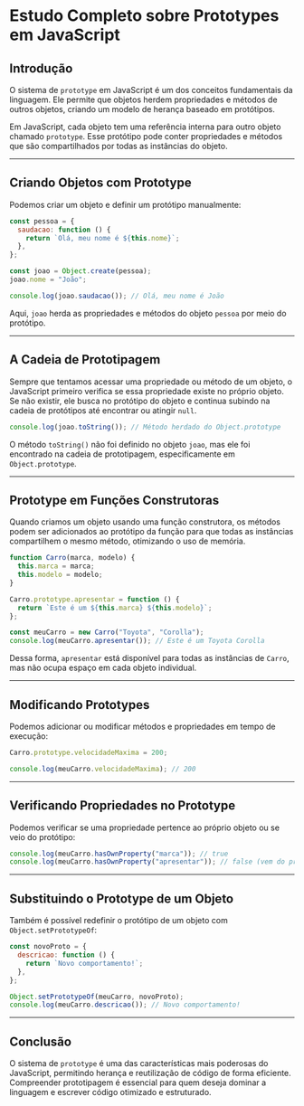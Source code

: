 # Estudo Completo sobre Prototypes em JavaScript

## Introdução

O sistema de `prototype` em JavaScript é um dos conceitos fundamentais da linguagem. Ele permite que objetos herdem propriedades e métodos de outros objetos, criando um modelo de herança baseado em protótipos.

Em JavaScript, cada objeto tem uma referência interna para outro objeto chamado `prototype`. Esse protótipo pode conter propriedades e métodos que são compartilhados por todas as instâncias do objeto.

---

## Criando Objetos com Prototype

Podemos criar um objeto e definir um protótipo manualmente:

```javascript
const pessoa = {
  saudacao: function () {
    return `Olá, meu nome é ${this.nome}`;
  },
};

const joao = Object.create(pessoa);
joao.nome = "João";

console.log(joao.saudacao()); // Olá, meu nome é João
```

Aqui, `joao` herda as propriedades e métodos do objeto `pessoa` por meio do protótipo.

---

## A Cadeia de Prototipagem

Sempre que tentamos acessar uma propriedade ou método de um objeto, o JavaScript primeiro verifica se essa propriedade existe no próprio objeto. Se não existir, ele busca no protótipo do objeto e continua subindo na cadeia de protótipos até encontrar ou atingir `null`.

```javascript
console.log(joao.toString()); // Método herdado do Object.prototype
```

O método `toString()` não foi definido no objeto `joao`, mas ele foi encontrado na cadeia de prototipagem, especificamente em `Object.prototype`.

---

## Prototype em Funções Construtoras

Quando criamos um objeto usando uma função construtora, os métodos podem ser adicionados ao protótipo da função para que todas as instâncias compartilhem o mesmo método, otimizando o uso de memória.

```javascript
function Carro(marca, modelo) {
  this.marca = marca;
  this.modelo = modelo;
}

Carro.prototype.apresentar = function () {
  return `Este é um ${this.marca} ${this.modelo}`;
};

const meuCarro = new Carro("Toyota", "Corolla");
console.log(meuCarro.apresentar()); // Este é um Toyota Corolla
```

Dessa forma, `apresentar` está disponível para todas as instâncias de `Carro`, mas não ocupa espaço em cada objeto individual.

---

## Modificando Prototypes

Podemos adicionar ou modificar métodos e propriedades em tempo de execução:

```javascript
Carro.prototype.velocidadeMaxima = 200;

console.log(meuCarro.velocidadeMaxima); // 200
```

---

## Verificando Propriedades no Prototype

Podemos verificar se uma propriedade pertence ao próprio objeto ou se veio do protótipo:

```javascript
console.log(meuCarro.hasOwnProperty("marca")); // true
console.log(meuCarro.hasOwnProperty("apresentar")); // false (vem do protótipo)
```

---

## Substituindo o Prototype de um Objeto

Também é possível redefinir o protótipo de um objeto com `Object.setPrototypeOf`:

```javascript
const novoProto = {
  descricao: function () {
    return `Novo comportamento!`;
  },
};

Object.setPrototypeOf(meuCarro, novoProto);
console.log(meuCarro.descricao()); // Novo comportamento!
```

---

## Conclusão

O sistema de `prototype` é uma das características mais poderosas do JavaScript, permitindo herança e reutilização de código de forma eficiente. Compreender prototipagem é essencial para quem deseja dominar a linguagem e escrever código otimizado e estruturado.
